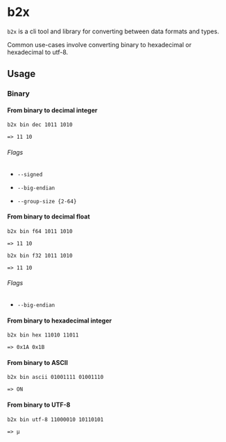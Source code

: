 # b2x

`b2x` is a cli tool and library for converting between data formats and types.

Common use-cases involve converting binary to hexadecimal or hexadecimal to utf-8.

## Usage

### Binary

#### From binary to decimal integer
```
b2x bin dec 1011 1010

=> 11 10
```

###### Flags

- `--signed`

- `--big-endian`

- `--group-size {2-64}`

#### From binary to decimal float
```
b2x bin f64 1011 1010

=> 11 10
```

```
b2x bin f32 1011 1010

=> 11 10
```

###### Flags

- `--big-endian`

#### From binary to hexadecimal integer
```
b2x bin hex 11010 11011

=> 0x1A 0x1B
```

#### From binary to ASCII
```
b2x bin ascii 01001111 01001110

=> ON
```

#### From binary to UTF-8
```
b2x bin utf-8 11000010 10110101

=> µ
```

